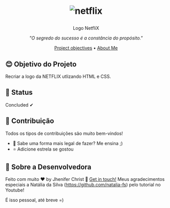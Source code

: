 <h1 align="center">
  
  ![netflix](https://user-images.githubusercontent.com/85563316/159063864-5a28737f-52ee-49e3-8812-6bb966a4eb6c.png)

</h1>

<p align="center">Logo NetfliX</p>

<p align="center"><i>"O segredo do sucesso é a constância do propósito."</i> </p>


<p align="center">
  <a href="#blush-project-objectives">Project objectives</a> •
  <a href="#art-about-me">About Me</a>
</p>


## :blush: **Objetivo do Projeto**

Recriar a logo da NETFLIX utlizando HTML e CSS.

## 🚀 **Status**

Concluded ✔


## :handshake: **Contribuição**

Todos os tipos de contribuições são muito bem-vindos!

-   🐛 Sabe uma forma mais legal de fazer? Me ensina ;)
-   ⭐️ Adicione estrela se gostou


## :art: **Sobre a Desenvolvedora**

Feito com muito ♥ by Jhenifer Christ :wave: [Get in touch!](https://www.linkedin.com/in/jjheniferchrist/)
Meus agradecimentos especiais a Natália da Silva (https://github.com/natalia-fs) pelo tutorial no Youtube!

É isso pessoal, até breve =)
